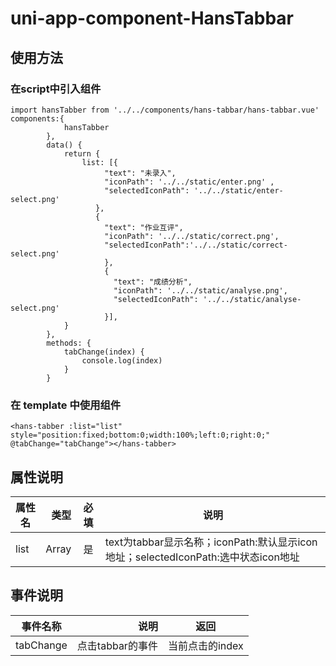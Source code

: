 # uni-app-component-HansTabbar
## 使用方法
### 在script中引入组件
```
import hansTabber from '../../components/hans-tabbar/hans-tabbar.vue'
components:{
			hansTabber
		},
		data() {
			return {
				list: [{
					 "text": "未录入",
					 "iconPath": '../../static/enter.png' ,
					 "selectedIconPath": '../../static/enter-select.png'
				   },
				   {
					 "text": "作业互评",
					 "iconPath": '../../static/correct.png',
					 "selectedIconPath":'../../static/correct-select.png'
					 },
					 {
					   "text": "成绩分析",
					   "iconPath": '../../static/analyse.png',
					   "selectedIconPath": '../../static/analyse-select.png'
					 }],
			}
		},
		methods: {
			tabChange(index) {
				console.log(index)
			}
		}
```
### 在 template 中使用组件
```
<hans-tabber :list="list" style="position:fixed;bottom:0;width:100%;left:0;right:0;" @tabChange="tabChange"></hans-tabber>
```

## 属性说明
| 属性名        | 类型    |  必填  | 说明|
| --------   | -----:   | :----: |--------|
| list        | Array     |   是    |text为tabbar显示名称；iconPath:默认显示icon地址；selectedIconPath:选中状态icon地址 |

## 事件说明
| 事件名称        | 说明    |  返回  | 
| --------   | -----:   | :----: |
| tabChange        | 点击tabbar的事件     |   当前点击的index    |
